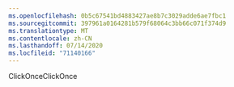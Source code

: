 ```yaml
---
ms.openlocfilehash: 0b5c67541bd4883427ae8b7c3029adde6ae7fbc1
ms.sourcegitcommit: 397961a0164281b579f68064c3bb66c071f374d9
ms.translationtype: MT
ms.contentlocale: zh-CN
ms.lasthandoff: 07/14/2020
ms.locfileid: "71140166"
---
```

<span data-ttu-id="c20d5-101">ClickOnce</span><span class="sxs-lookup"><span data-stu-id="c20d5-101">ClickOnce</span></span>